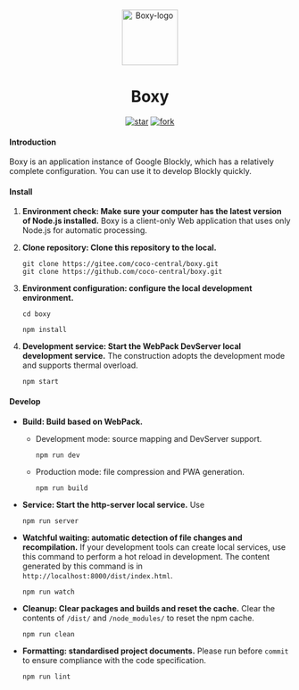 <!--suppress HtmlDeprecatedAttribute -->
<p align="center">
   <br>
   <img width="100" src="https://gitee.com/coco-central/boxy/raw/master/src/icon/logo/boxy.svg" alt="Boxy-logo"/>
</p>

<h1 align="center">
   Boxy
</h1>

<div align="center">

[![star](https://gitee.com/coco-central/boxy/badge/star.svg?theme=dark)](https://gitee.com/coco-central/boxy/stargazers)
[![fork](https://gitee.com/coco-central/boxy/badge/fork.svg?theme=dark)](https://gitee.com/coco-central/boxy/members)

</div>

#### Introduction

Boxy is an application instance of Google Blockly, which has a relatively complete configuration. You can use it to develop Blockly quickly.

#### Install

1. **Environment check: Make sure your computer has the latest version of Node.js installed.**
   Boxy is a client-only Web application that uses only Node.js for automatic processing.

2. **Clone repository: Clone this repository to the local.**

   ```
   git clone https://gitee.com/coco-central/boxy.git
   git clone https://github.com/coco-central/boxy.git
   ```

3. **Environment configuration: configure the local development environment.**

   ```
   cd boxy
   ```

   ```
   npm install
   ```

4. **Development service: Start the WebPack DevServer local development service.**
   The construction adopts the development mode and supports thermal overload.

   ```
   npm start
   ```

#### Develop

- **Build: Build based on WebPack.**

  - Development mode: source mapping and DevServer support.

    ```
    npm run dev
    ```

  - Production mode: file compression and PWA generation.

    ```
    npm run build
    ```

- **Service: Start the http-server local service.**
  Use

  ```
  npm run server
  ```

- **Watchful waiting: automatic detection of file changes and recompilation.**
  If your development tools can create local services, use this command to perform a hot reload in development.
  The content generated by this command is in `http://localhost:8000/dist/index.html`.

  ```
  npm run watch
  ```

- **Cleanup: Clear packages and builds and reset the cache.**
  Clear the contents of `/dist/` and `/node_modules/` to reset the npm cache.

  ```
  npm run clean
  ```

- **Formatting: standardised project documents.**
  Please run before `commit` to ensure compliance with the code specification.

  ```
  npm run lint
  ```
